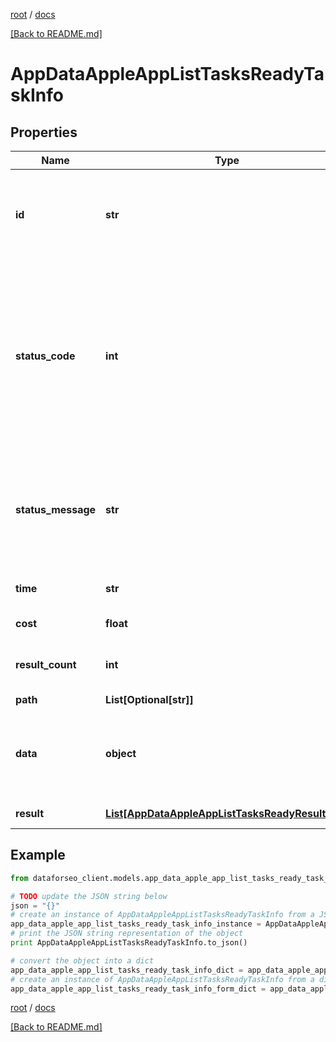 [root](./../ "root") / [docs](./ "docs")

[[Back to README.md]](./../README.md "[Back to README.md]")

# AppDataAppleAppListTasksReadyTaskInfo

## Properties

Name | Type | Description | Notes
------------ | ------------- | ------------- | -------------
**id** | **str** | task identifier unique task identifier in our system in the UUID format | [optional]
**status_code** | **int** | status code of the task generated by DataForSEO, can be within the following range: 10000-60000 you can find the full list of the response codes here | [optional]
**status_message** | **str** | informational message of the task you can find the full list of general informational messages here | [optional]
**time** | **str** | execution time, seconds | [optional]
**cost** | **float** | total tasks cost, USD | [optional]
**result_count** | **int** | number of elements in the result array | [optional]
**path** | **List[Optional[str]]** | URL path | [optional]
**data** | **object** | contains the same parameters that you specified in the POST request | [optional]
**result** | [**List[AppDataAppleAppListTasksReadyResultInfo]**](AppDataAppleAppListTasksReadyResultInfo.md) | array of results | [optional]

## Example

```python
from dataforseo_client.models.app_data_apple_app_list_tasks_ready_task_info import AppDataAppleAppListTasksReadyTaskInfo

# TODO update the JSON string below
json = "{}"
# create an instance of AppDataAppleAppListTasksReadyTaskInfo from a JSON string
app_data_apple_app_list_tasks_ready_task_info_instance = AppDataAppleAppListTasksReadyTaskInfo.from_json(json)
# print the JSON string representation of the object
print AppDataAppleAppListTasksReadyTaskInfo.to_json()

# convert the object into a dict
app_data_apple_app_list_tasks_ready_task_info_dict = app_data_apple_app_list_tasks_ready_task_info_instance.to_dict()
# create an instance of AppDataAppleAppListTasksReadyTaskInfo from a dict
app_data_apple_app_list_tasks_ready_task_info_form_dict = app_data_apple_app_list_tasks_ready_task_info.from_dict(app_data_apple_app_list_tasks_ready_task_info_dict)
```

  

[root](./../ "root") / [docs](./ "docs")

[[Back to README.md]](./../README.md "[Back to README.md]")